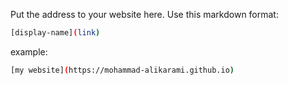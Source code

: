 Put the address to your website here. Use this markdown format:

```bash
[display-name](link)
```

example:
```bash
[my website](https://mohammad-alikarami.github.io)
```